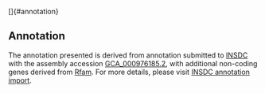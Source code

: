 []{#annotation}

Annotation
----------

The annotation presented is derived from annotation submitted to
[INSDC](http://www.insdc.org) with the assembly accession
[GCA\_000976185.2](http://www.ebi.ac.uk/ena/data/view/GCA_000976185.2),
with additional non-coding genes derived from
[Rfam](http://rfam.xfam.org/). For more details, please visit [INSDC
annotation
import](http://ensemblgenomes.org/info/data/insdc_annotation).
